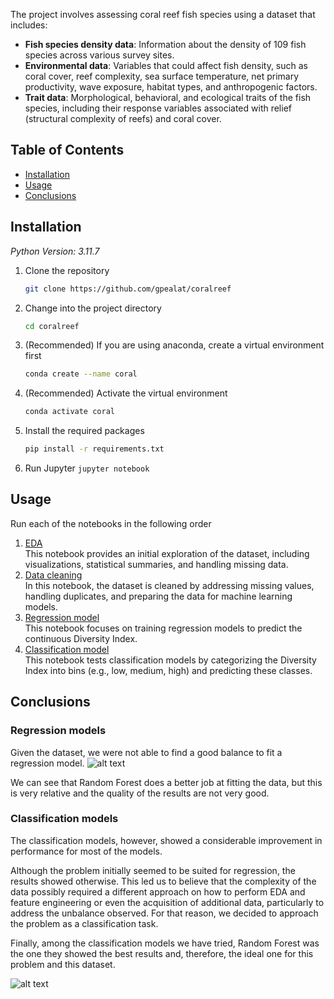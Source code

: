 The project involves assessing coral reef fish species using a dataset that includes:

- **Fish species density data**: Information about the density of 109 fish species across various survey sites.
- **Environmental data**: Variables that could affect fish density, such as coral cover, reef complexity, sea surface temperature, net primary productivity, wave exposure, habitat types, and anthropogenic factors.
- **Trait data**: Morphological, behavioral, and ecological traits of the fish species, including their response variables associated with relief (structural complexity of reefs) and coral cover.

## Table of Contents

- [Installation](#installation)
- [Usage](#usage)
- [Conclusions](#conclusions)

## Installation
*Python Version: 3.11.7*
1. Clone the repository
    ```sh
    git clone https://github.com/gpealat/coralreef
    ```
2. Change into the project directory
    ```sh
    cd coralreef
    ```
3. (Recommended) If you are using anaconda, create a virtual environment first
    ```sh
    conda create --name coral
    ```
4. (Recommended) Activate the virtual environment
      ```sh
      conda activate coral
      ```
5. Install the required packages
    ```sh
    pip install -r requirements.txt
    ```
6. Run Jupyter
   ```jupyter notebook```

## Usage

Run each of the notebooks in the following order

1. [EDA](https://github.com/gpealat/coralreef/blob/main/Notebooks/1%20-%20EDA.ipynb) <br>
    This notebook provides an initial exploration of the dataset, including visualizations, statistical summaries, and handling missing data.
2. [Data cleaning](https://github.com/gpealat/coralreef/blob/main/Notebooks/2%20-%20Data%20cleaning.ipynb) <br>
    In this notebook, the dataset is cleaned by addressing missing values, handling duplicates, and preparing the data for machine learning models.
3. [Regression model](https://github.com/gpealat/coralreef/blob/main/Notebooks/3%20-%20Regression%20model.ipynb) <br>
    This notebook focuses on training regression models to predict the continuous Diversity Index.
4. [Classification model](https://github.com/gpealat/coralreef/blob/main/Notebooks/4%20-%20Classification.ipynb) <br>
    This notebook tests classification models by categorizing the Diversity Index into bins (e.g., low, medium, high) and predicting these classes.

## Conclusions

### Regression models
Given the dataset, we were not able to find a good balance to fit a regression model.
![alt text](https://github.com/gpealat/coralreef/blob/main/img/regression.png?raw=true)

We can see that Random Forest does a better job at fitting the data, but this is very relative and the quality of the results are not very good.

### Classification models
The classification models, however, showed a considerable improvement in performance for most of the models.

Although the problem initially seemed to be suited for regression, the results showed otherwise. This led us to believe that the complexity of the data possibly required a different approach on how to perform EDA and feature engineering or even the acquisition of additional data, particularly to address the unbalance observed.  For that reason, we decided to approach the problem as a classification task. 

Finally, among the classification models we have tried, Random Forest was the one they showed the best results and, therefore, the ideal one for this problem and this dataset. 

![alt text](https://github.com/gpealat/coralreef/blob/main/img/f1scores.png?raw=true)

